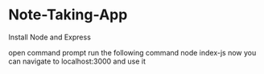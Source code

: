 # Note-Taking-App

Install Node and Express

open command prompt run the following command
node index-js
now you can navigate to localhost:3000 and use it
